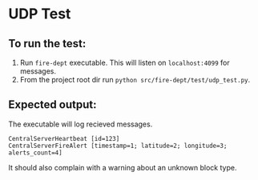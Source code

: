 # UDP Test

## To run the test:

1. Run `fire-dept` executable. This will listen on `localhost:4099` for messages.
2. From the project root dir run `python src/fire-dept/test/udp_test.py`.

## Expected output:

The executable will log recieved messages.
```
CentralServerHeartbeat [id=123]
CentralServerFireAlert [timestamp=1; latitude=2; longitude=3; alerts_count=4]
```

It should also complain with a warning about an unknown block type.